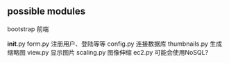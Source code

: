 ## possible modules

bootstrap 前端

__init__.py
form.py 注册用户、登陆等等
config.py   连接数据库
thumbnails.py 生成缩略图
view.py 显示图片
scaling.py 图像伸缩
ec2.py
         可能会使用NoSQL?


